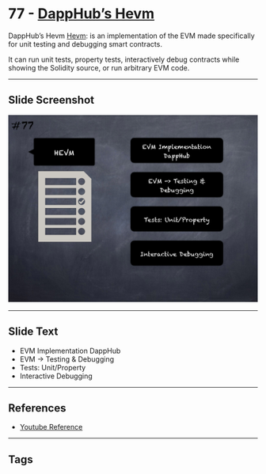 
# 77 - [DappHub’s Hevm](./DappHub’s%20Hevm.md)

DappHub’s Hevm [Hevm](http://dapp.tools/hevm/): is an implementation of the EVM made specifically for unit testing and debugging smart contracts. 

It can run unit tests, property tests, interactively debug contracts while showing the Solidity source, or run arbitrary EVM code.
___
## Slide Screenshot
![077.png](../../images/6.%20Audit%20Techniques%20and%20Tools%20101/077.png)
___
## Slide Text
- EVM Implementation DappHub
- EVM -> Testing & Debugging
- Tests: Unit/Property
- Interactive Debugging
___
## References
- [Youtube Reference](https://youtu.be/jZ81ebDJVe0?t=1091)
___
## Tags
